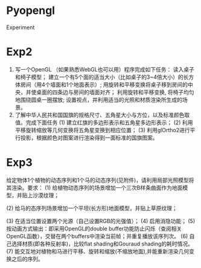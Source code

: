 <!--
 * @Description: 
 * @Author: He Yuhang
 * @Github: https://github.com/hyhhhhhhhh
 * @Date: 2021-01-10 14:08:55
 * @LastEditors: Box
 * @LastEditTime: 2021-01-10 14:11:49
-->
# Pyopengl 
 Experiment
# Exp2
1. 写一个OpenGL （如果熟悉WebGL也可以用）程序完成如下任务：
    读入桌子和椅子模型；
    建立一个有5个面的适当大小（比如桌子的3~4倍大小）的长方体房间（用4个墙面和1个地面表示）;
    用旋转和平移变换将桌子移到房间的中央，并使桌面的四条边与房间的墙面对齐；
    利用旋转和平移变换, 将椅子均匀地围绕圆桌一圈摆放;
    设置视点，并利用适当的光照和材质渲染所生成的场景。
2.  了解中华人民共和国国旗的规格尺寸、五角星大小与方位，以及标准颜色取值。完成下面任务
    (1)	建立红旗的多边形表示和五角星多边形表示；
    (2)	利用平移旋转缩放等几何变换将五角星变换到相应位置；
    (3)	利用glOrtho2进行平行投影，根据颜色对图案进行渲染得到一面标准的国旗图案。

# Exp3

给定物体1个植物的动态序列和1个马的动态序列(见附件)，请利用局部光照模型将其渲染。要求：
(1)	给植物动态序列的场景增加一个三次B样条曲面作为地面模型，并贴上沙漠纹理；
 
(2)	给马的态序列场景增加一个平坦(长方形)地面模型，并贴上草原纹理；
  
(3)	在适当位置设置两个光源（自己设置RGB的光强值）；
(4)	启用消隐功能；
(5)	按动画方式输出：即采用OpenGL的double buffer功能防止闪烁（查阅相关OpenGL函数），交替在两个buffers中渲染当前帧；并重复播放该序列次。
(6)	自己选择材质(即各种反射率)，比较flat shading和Gouraud shading的耗时情况。
(7)	能交互地对植物和马进行平移、旋转和缩放(不缩放地面),并能重新渲染几何变换之后的序列。

